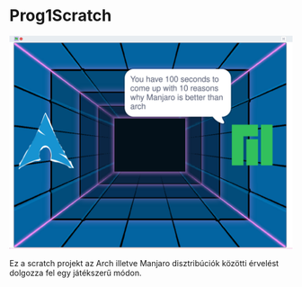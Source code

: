 # Prog1Scratch

![alt text](Screenshot_20250325_201407.png)

Ez a scratch projekt az Arch illetve Manjaro disztribúciók közötti érvelést dolgozza fel egy játékszerű módon.
